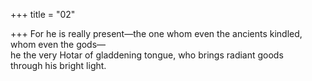 +++
title = "02"

+++
For he is really present—the one whom even the ancients kindled, whom  even the gods—  
he the very Hotar of gladdening tongue, who brings radiant goods  
through his bright light.  